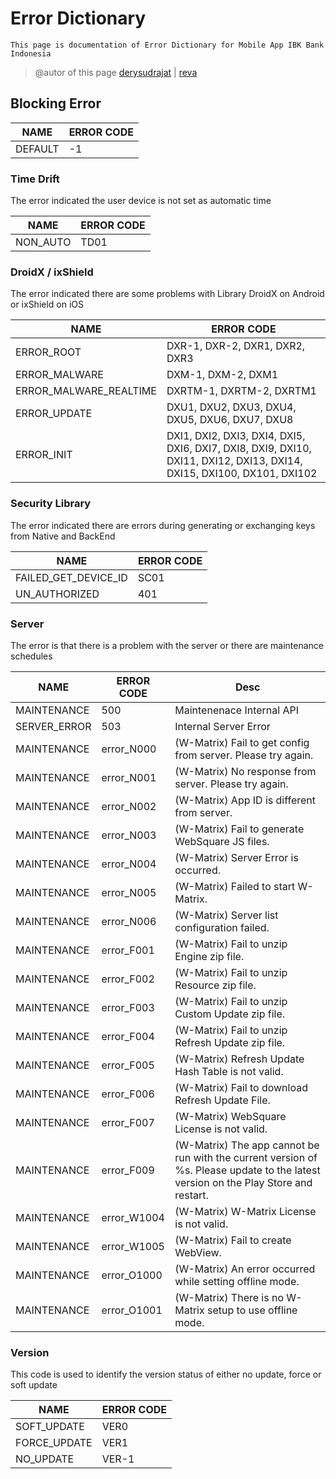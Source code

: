 # Error Dictionary
```
This page is documentation of Error Dictionary for Mobile App IBK Bank Indonesia
```
> @autor of this page [derysudrajat](https://github.com/derysudrajat-ibk) | [reva](https://github.com/revarino)

## Blocking Error

| NAME | ERROR CODE |
| ------ | ------ |
| DEFAULT | -1 |

### Time Drift
The error indicated the user device is not set as automatic time

| NAME | ERROR CODE |
| ------ | ------ |
| NON_AUTO | TD01 |

### DroidX / ixShield
The error indicated there are some problems with Library DroidX on Android or ixShield on iOS

| NAME | ERROR CODE |
| ------ | ------ |
| ERROR_ROOT | DXR-1, DXR-2, DXR1, DXR2, DXR3 |
| ERROR_MALWARE | DXM-1, DXM-2, DXM1 |
| ERROR_MALWARE_REALTIME | DXRTM-1, DXRTM-2, DXRTM1 |
| ERROR_UPDATE | DXU1, DXU2, DXU3, DXU4, DXU5, DXU6, DXU7, DXU8 |
| ERROR_INIT | DXI1, DXI2, DXI3, DXI4, DXI5, DXI6, DXI7, DXI8, DXI9, DXI10, DXI11, DXI12, DXI13, DXI14, DXI15, DXI100, DX101, DXI102 |

### Security Library
The error indicated there are errors during generating or exchanging keys from Native and BackEnd

| NAME | ERROR CODE |
| ------ | ------ |
| FAILED_GET_DEVICE_ID | SC01 |
| UN_AUTHORIZED | 401 |

### Server
The error is that there is a problem with the server or there are maintenance schedules

| NAME | ERROR CODE | Desc |
| ------ | ------ | ------ |
| MAINTENANCE | 500 | Maintenenace Internal API |
| SERVER_ERROR | 503 | Internal Server Error |
| MAINTENANCE | error_N000 | (W-Matrix) Fail to get config from server. Please try again. |
| MAINTENANCE | error_N001 | (W-Matrix) No response from server. Please try again. |
| MAINTENANCE | error_N002 | (W-Matrix) App ID is different from server. |
| MAINTENANCE | error_N003 | (W-Matrix) Fail to generate WebSquare JS files. |
| MAINTENANCE | error_N004 | (W-Matrix) Server Error is occurred. |
| MAINTENANCE | error_N005 | (W-Matrix) Failed to start W-Matrix. |
| MAINTENANCE | error_N006 | (W-Matrix) Server list configuration failed. |
| MAINTENANCE | error_F001 | (W-Matrix) Fail to unzip Engine zip file. |
| MAINTENANCE | error_F002 | (W-Matrix) Fail to unzip Resource zip file. |
| MAINTENANCE | error_F003 | (W-Matrix) Fail to unzip Custom Update zip file. |
| MAINTENANCE | error_F004 | (W-Matrix) Fail to unzip Refresh Update zip file. |
| MAINTENANCE | error_F005 | (W-Matrix) Refresh Update Hash Table is not valid. |
| MAINTENANCE | error_F006 | (W-Matrix) Fail to download Refresh Update File. |
| MAINTENANCE | error_F007 | (W-Matrix) WebSquare License is not valid. |
| MAINTENANCE | error_F009 | (W-Matrix) The app cannot be run with the current version of %s. Please update to the latest version on the Play Store and restart. |
| MAINTENANCE | error_W1004 | (W-Matrix) W-Matrix License is not valid. |
| MAINTENANCE | error_W1005 | (W-Matrix) Fail to create WebView. |
| MAINTENANCE | error_O1000 | (W-Matrix) An error occurred while setting offline mode. |
| MAINTENANCE | error_O1001 | (W-Matrix) There is no W-Matrix setup to use offline mode. |

### Version
This code is used to identify the version status of either no update, force or soft update

| NAME | ERROR CODE |
| ------ | ------ |
| SOFT_UPDATE | VER0 |
| FORCE_UPDATE | VER1 |
| NO_UPDATE | VER-1 |
